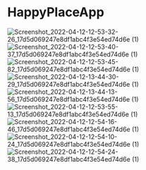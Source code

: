 # HappyPlaceApp
![Screenshot_2022-04-12-12-53-32-26_17d5d069247e8df1abc4f3e54ed74d6e (1)](https://user-images.githubusercontent.com/102001410/162910366-1d29a81b-60b5-4afa-b012-18311f660acd.jpg) ![Screenshot_2022-04-12-12-53-40-37_17d5d069247e8df1abc4f3e54ed74d6e (1)](https://user-images.githubusercontent.com/102001410/162910984-c8c7d2bc-fb8c-4ecb-b613-f21e847269cb.jpg) ![Screenshot_2022-04-12-12-53-45-82_17d5d069247e8df1abc4f3e54ed74d6e (1)](https://user-images.githubusercontent.com/102001410/162911763-a1bef904-50ff-4ecf-9a6e-6c5fb5e8c6a8.jpg)
![Screenshot_2022-04-12-13-44-30-29_17d5d069247e8df1abc4f3e54ed74d6e (1)](https://user-images.githubusercontent.com/102001410/162914412-0f0c727c-3e32-4402-953d-384321e3830d.jpg) ![Screenshot_2022-04-12-13-44-13-56_17d5d069247e8df1abc4f3e54ed74d6e (1)](https://user-images.githubusercontent.com/102001410/162914630-049872ff-468c-4c6d-979d-9b629d66e99c.jpg) ![Screenshot_2022-04-12-12-53-55-13_17d5d069247e8df1abc4f3e54ed74d6e (1)](https://user-images.githubusercontent.com/102001410/162914773-63c6ac20-08d9-4c0b-a8a7-1feac2f8a37a.jpg)
![Screenshot_2022-04-12-12-54-16-46_17d5d069247e8df1abc4f3e54ed74d6e (1)](https://user-images.githubusercontent.com/102001410/162914986-d3aec100-a424-49f9-badd-3a45a13006f7.jpg) ![Screenshot_2022-04-12-12-54-10-24_17d5d069247e8df1abc4f3e54ed74d6e (1)](https://user-images.githubusercontent.com/102001410/162915058-97204bce-712d-4e0b-b135-9636629a9d12.jpg) ![Screenshot_2022-04-12-12-54-24-38_17d5d069247e8df1abc4f3e54ed74d6e (1)](https://user-images.githubusercontent.com/102001410/162915138-505df7d1-60a8-49b9-9ff5-348122b40a7d.jpg)











